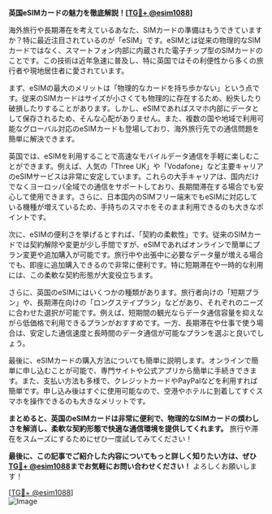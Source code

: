 **英国eSIMカードの魅力を徹底解説！[[TG💪+ @esim1088](https://t.me/s/esim1088)]**

海外旅行や長期滞在を考えているあなた、SIMカードの準備はもうできていますか？特に最近注目されているのが「eSIM」です。eSIMとは従来の物理的なSIMカードではなく、スマートフォン内部に内蔵された電子チップ型のSIMカードのことです。この技術は近年急速に普及し、特に英国ではその利便性から多くの旅行者や現地居住者に愛されています。

まず、eSIMの最大のメリットは「物理的なカードを持ち歩かない」という点です。従来のSIMカードはサイズが小さくても物理的に存在するため、紛失したり破損したりすることがあります。しかし、eSIMであればスマホ内部にデータとして保存されるため、そんな心配がありません。また、複数の国や地域で利用可能なグローバル対応のeSIMカードも登場しており、海外旅行先での通信問題を簡単に解決できます。

英国では、eSIMを利用することで高速なモバイルデータ通信を手軽に楽しむことができます。例えば、人気の「Three UK」や「Vodafone」など主要キャリアのeSIMサービスは非常に安定しています。これらの大手キャリアは、国内だけでなくヨーロッパ全域での通信をサポートしており、長期間滞在する場合でも安心して使用できます。さらに、日本国内のSIMフリー端末でもeSIMに対応している機種が増えているため、手持ちのスマホをそのまま利用できるのも大きなポイントです。

次に、eSIMの便利さを挙げるとすれば、「契約の柔軟性」です。従来のSIMカードでは契約解除や変更が少し手間ですが、eSIMであればオンラインで簡単にプラン変更や追加購入が可能です。旅行中や出張中に必要なデータ量が増える場合でも、即座に追加購入できるので非常に便利です。特に短期滞在や一時的な利用には、この柔軟な契約形態が大変役立ちます。

さらに、英国のeSIMにはいくつかの種類があります。旅行者向けの「短期プラン」や、長期滞在向けの「ロングステイプラン」などがあり、それぞれのニーズに合わせた選択が可能です。例えば、短期間の観光ならデータ通信容量を抑えながら低価格で利用できるプランがおすすめです。一方、長期滞在や仕事で使う場合は、安定した通信速度と長時間のデータ通信が可能なプランを選ぶと良いでしょう。

最後に、eSIMカードの購入方法についても簡単に説明します。オンラインで簡単に申し込むことが可能で、専門サイトや公式アプリから簡単に手続きできます。また、支払い方法も多様で、クレジットカードやPayPalなどを利用すれば簡単です。申し込み後はすぐに使用可能なので、空港やホテルに到着してすぐスマホを操作できるのも大きなメリットです。

**まとめると、英国のeSIMカードは非常に便利で、物理的なSIMカードの煩わしさを解消し、柔軟な契約形態で快適な通信環境を提供してくれます。** 旅行や滞在をスムーズにするためにぜひ一度試してみてください！

**最後に、この記事でご紹介した内容についてもっと詳しく知りたい方は、ぜひ[TG💪+ @esim1088](https://t.me/s/esim1088)までお気軽にお問い合わせください！** よろしくお願いします！

[[TG💪+ @esim1088](https://t.me/s/esim1088)]  
![Image](https://i.postimg.cc/Y0z9fWf4/image.png)